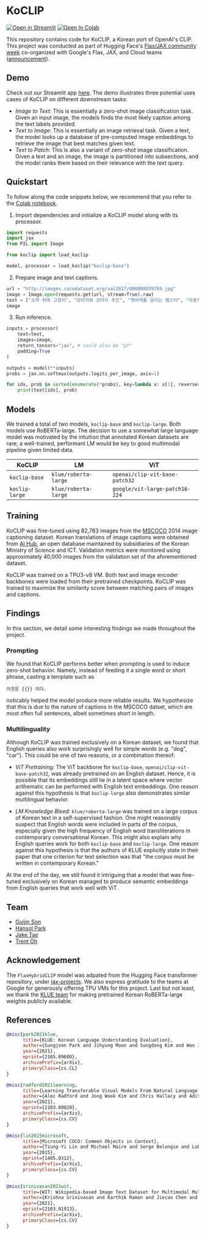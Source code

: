 # KoCLIP

[![Open in Streamlit](https://static.streamlit.io/badges/streamlit_badge_black_white.svg)](https://tinyurl.com/koclip-app) [![Open In Colab](https://colab.research.google.com/assets/colab-badge.svg)](https://colab.research.google.com/drive/1nPY78-vjBarhkYxHshM5gSSEGAm-BXsn?usp=sharing)

This repository contains code for KoCLIP, a Korean port of OpenAI's CLIP. This project was conducted as part of Hugging Face's [Flax/JAX community week](https://github.com/huggingface/transformers/blob/master/examples/research_projects/jax-projects/README.md#quickstart-flax-and-jax) co-organized with Google's Flax, JAX, and Cloud teams ([announcement](https://discuss.huggingface.co/t/open-to-the-community-community-week-using-jax-flax-for-nlp-cv/7104)).

## Demo

Check out our Streamlit app [here](https://tinyurl.com/koclip-app). The demo illustrates three potential uses cases of KoCLIP on different downstream tasks:

* *Image to Text*: This is essentially a zero-shot image classification task. Given an input image, the models finds the most likely caption among the text labels provided.
* *Text to Image*: This is essentially an image retrieval task. Given a text, the model looks up a database of pre-computed image embeddings to retrieve the image that best matches given text. 
* *Text to Patch*: This is also a variant of zero-shot image classification. Given a text and an image, the image is partitioned into subsections, and the model ranks them based on their relevance with the text query.

## Quickstart

To follow along the code snippets below, we recommend that you refer to the [Colab notebook](./inference.ipynb). 

1. Import dependencies and initialize a KoCLIP model along with its processor.

```python
import requests
import jax
from PIL import Image

from koclip import load_koclip

model, processor = load_koclip("koclip-base")
```

2. Prepare image and text captions.

```python
url = "http://images.cocodataset.org/val2017/000000039769.jpg"
image = Image.open(requests.get(url, stream=True).raw)
text = ["소파 위에 고양이", "강아지와 강아지 주인", "쳇바퀴를 달리는 햄스터", "자동차"]
image
```

3. Run inference.

```python
inputs = processor(
    text=text,
    images=image, 
    return_tensors="jax", # could also be "pt" 
    padding=True
)

outputs = model(**inputs)
probs = jax.nn.softmax(outputs.logits_per_image, axis=1)

for idx, prob in sorted(enumerate(*probs), key=lambda x: x[1], reverse=True):
    print(text[idx], prob)
```

## Models

We trained a total of two models, `koclip-base` and `koclip-large`. Both models use RoBERTa-large. The decision to use a somewhat large language model was motivated by the intuition that annotated Korean datasets are rare; a well-trained, performant LM would be key to good multimodal pipeline given limited data.

| KoCLIP         | LM                   | ViT                            |
| -------------- | -------------------- | ------------------------------ |
| `koclip-base`  | `klue/roberta-large` | `openai/clip-vit-base-patch32` |
| `koclip-large` | `klue/roberta-large` | `google/vit-large-patch16-224` |

## Training

KoCLIP was fine-tuned using 82,783 images from the [MSCOCO](https://cocodataset.org/#home) 2014 image captioning dataset. Korean translations of image captions were obtained from [AI Hub](https://aihub.or.kr/keti_data_board/visual_intelligence), an open database maintained by subsidiaries of the Korean Ministry of Science and ICT. Validation metrics were monitored using approximately 40,000 images from the validation set of the aforementioned dataset. 

KoCLIP was trained on a TPU3-v8 VM. Both text and image encoder backbones were loaded from their pretrained checkpoints. KoCLIP was trained to maximize the similarity score between matching pairs of images and captions.

## Findings

In this section, we detail some interesting findings we made throughout the project.

### Prompting

We found that KoCLIP performs better when prompting is used to induce zero-shot behavior. Namely, instead of feeding it a single word or short phrase, casting a template such as

```
이것은 {{}} 이다.
```

noticably helped the model produce more reliable results. We hypothesize that this is due to the nature of captions in the MSCOCO datset, which are most often full sentences, albeit sometimes short in length.  

### Multilinguality

Although KoCLIP was trained exclusively on a Korean dataset, we found that English queries also work surprisingly well for simple words (e.g. "dog", "car"). This could be one of two reasons, or a combination thereof:

* *ViT Pretraining*: The ViT backbone for `koclip-base`, `openai/clip-vit-base-patch32`, was already pretrained on an English dataset. Hence, it is possible that its embeddings still lie in a latent space where vector arithematic can be performed with English text embeddings. One reason against this hypothesis is that `koclip-large` also demonstrates similar multilingual behavior.

* *LM Knowledge Bleed*: `klue/roberta-large` was trained on a large corpus of Korean text in a self-supervised fashion. One might reasonably suspect that English words were included in parts of the corpus, especially given the high frequency of English word transliterations in contemporary conversational Korean. This might also explain why English queries work for both `koclip-base` and `koclip-large`. One reason against this hypothesis is that the authors of KLUE explicitly state in their paper that one criterion for text selection was that "the corpus must be written in contemporary Korean."

At the end of the day, we still found it intriguing that a model that was fine-tuned exclusively on Korean managed to produce semantic embeddings from English queries that work well with ViT.

## Team

* [Guijin Son](https://github.com/ampehta)
* [Hansol Park](https://github.com/tree-park)
* [Jake Tae](https://github.com/jaketae)
* [Trent Oh](https://github.com/trent-dev)

## Acknowledgement

The `FlaxHybridCLIP` model was adpated from the Hugging Face transformer repository, under [jax-projects](https://github.com/huggingface/transformers/tree/master/examples/research_projects/jax-projects/hybrid_clip).  We also express gratitude to the teams at Google for generously offering TPU VMs for this project. Last but not least, we thank the [KLUE team](https://github.com/KLUE-benchmark) for making pretrained Korean RoBERTa-large weights publicly available.

## References

```bibtex
@misc{park2021klue,
      title={KLUE: Korean Language Understanding Evaluation}, 
      author={Sungjoon Park and Jihyung Moon and Sungdong Kim and Won Ik Cho and Jiyoon Han and Jangwon Park and Chisung Song and Junseong Kim and Yongsook Song and Taehwan Oh and Joohong Lee and Juhyun Oh and Sungwon Lyu and Younghoon Jeong and Inkwon Lee and Sangwoo Seo and Dongjun Lee and Hyunwoo Kim and Myeonghwa Lee and Seongbo Jang and Seungwon Do and Sunkyoung Kim and Kyungtae Lim and Jongwon Lee and Kyumin Park and Jamin Shin and Seonghyun Kim and Lucy Park and Alice Oh and Jung-Woo Ha and Kyunghyun Cho},
      year={2021},
      eprint={2105.09680},
      archivePrefix={arXiv},
      primaryClass={cs.CL}
}
```

```bibtex
@misc{radford2021learning,
      title={Learning Transferable Visual Models From Natural Language Supervision}, 
      author={Alec Radford and Jong Wook Kim and Chris Hallacy and Aditya Ramesh and Gabriel Goh and Sandhini Agarwal and Girish Sastry and Amanda Askell and Pamela Mishkin and Jack Clark and Gretchen Krueger and Ilya Sutskever},
      year={2021},
      eprint={2103.00020},
      archivePrefix={arXiv},
      primaryClass={cs.CV}
}
```

```bibtex
@misc{lin2015microsoft,
      title={Microsoft COCO: Common Objects in Context}, 
      author={Tsung-Yi Lin and Michael Maire and Serge Belongie and Lubomir Bourdev and Ross Girshick and James Hays and Pietro Perona and Deva Ramanan and C. Lawrence Zitnick and Piotr Dollár},
      year={2015},
      eprint={1405.0312},
      archivePrefix={arXiv},
      primaryClass={cs.CV}
}
```

```bibtex
@misc{srinivasan2021wit,
      title={WIT: Wikipedia-based Image Text Dataset for Multimodal Multilingual Machine Learning}, 
      author={Krishna Srinivasan and Karthik Raman and Jiecao Chen and Michael Bendersky and Marc Najork},
      year={2021},
      eprint={2103.01913},
      archivePrefix={arXiv},
      primaryClass={cs.CV}
}
```
